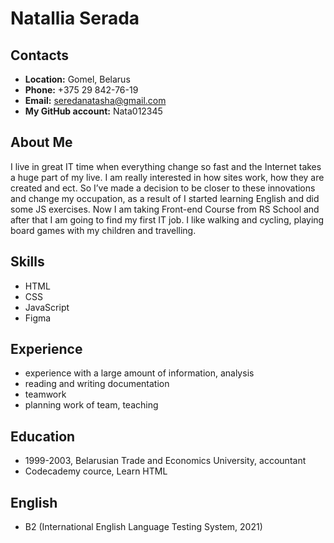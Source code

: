 
# Natallia Serada

## Contacts
  - **Location:** Gomel, Belarus
  - **Phone:** +375 29 842-76-19
  - **Email:** seredanatasha@gmail.com
  - **My GitHub account:** Nata012345

## About Me
I live in great IT time when everything change so fast and the Internet takes a huge part of my live. I am really interested in how sites work, how they are created and ect. So I’ve made a decision to be closer to these innovations and change my occupation, as a result of I started learning English and did some JS exercises. Now I am taking Front-end Course from RS School and after that I am going to find my first IT job. I like walking and cycling, playing board games with my children and travelling.

## Skills
  - HTML
  - CSS
  - JavaScript 
  - Figma

## Experience
  - experience with a large amount of information, analysis
  - reading and writing documentation
  - teamwork
  - planning work of team, teaching

## Education
  - 1999-2003, Belarusian Trade and Economics University, accountant
  - Codecademy cource, Learn HTML 

## English
  - B2 (International English Language Testing System, 2021)

